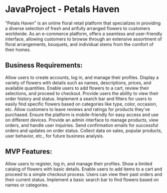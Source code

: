 # JavaProject - Petals Haven

"Petals Haven" is an online floral retail platform that specializes in providing a diverse selection of fresh and artfully arranged flowers to customers worldwide. As an e-commerce platform, offers a seamless and user-friendly interface, allowing customers to browse through an extensive assortment of floral arrangements, bouquets, and individual stems from the comfort of their homes.

## Business Requirements:
Allow users to create accounts, log in, and manage their profiles.
Display a variety of flowers with details such as names, descriptions, prices, and available quantities.
Enable users to add flowers to a cart, review their selections, and proceed to checkout.
Provide users the ability to view their order history and status.
Implement a search bar and filters for users to easily find specific flowers based on categories like type, color, occasion, etc.
Allow customers to leave reviews and ratings for products they've purchased.
Ensure the platform is mobile-friendly for easy access and use on different devices.
Provide an admin interface to manage products, view orders, and handle user inquiries.
Send confirmation emails for successful orders and updates on order status.
Collect data on sales, popular products, user behavior, etc., for future business analysis.

## MVP Features:
Allow users to register, log in, and manage their profiles.
Show a limited catalog of flowers with basic details.
Enable users to add items to a cart and proceed to a simple checkout process.
Users can view their past orders and their current status.
Implement a basic search bar to find flowers based on names or categories.

